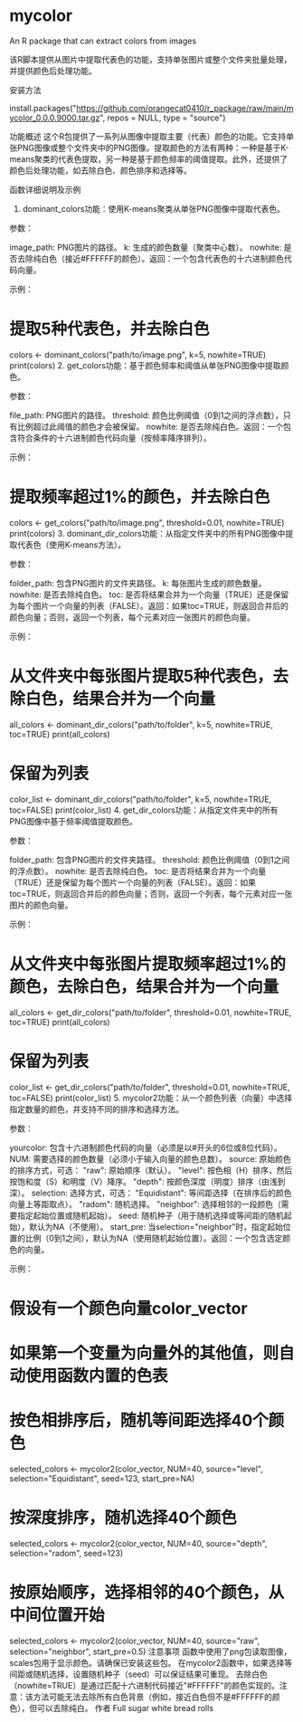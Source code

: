 # mycolor
An R package that can extract colors from images

该R脚本提供从图片中提取代表色的功能，支持单张图片或整个文件夹批量处理，并提供颜色后处理功能。

安装方法

install.packages("https://github.com/orangecat0410/r_package/raw/main/mycolor_0.0.0.9000.tar.gz",
                 repos = NULL,
                 type = "source")

功能概述
这个R包提供了一系列从图像中提取主要（代表）颜色的功能。它支持单张PNG图像或整个文件夹中的PNG图像。提取颜色的方法有两种：一种是基于K-means聚类的代表色提取，另一种是基于颜色频率的阈值提取。此外，还提供了颜色后处理功能，如去除白色、颜色排序和选择等。

函数详细说明及示例
1. dominant_colors
​​功能​​：使用K-means聚类从单张PNG图像中提取代表色。

​​参数​​：

image_path: PNG图片的路径。
k: 生成的颜色数量（聚类中心数）。
nowhite: 是否去除纯白色（接近#FFFFFF的颜色）。
​​返回​​：一个包含代表色的十六进制颜色代码向量。

​​示例​​：

# 提取5种代表色，并去除白色
colors <- dominant_colors("path/to/image.png", k=5, nowhite=TRUE)
print(colors)
2. get_colors
​​功能​​：基于颜色频率和阈值从单张PNG图像中提取颜色。

​​参数​​：

file_path: PNG图片的路径。
threshold: 颜色比例阈值（0到1之间的浮点数），只有比例超过此阈值的颜色才会被保留。
nowhite: 是否去除纯白色。
​​返回​​：一个包含符合条件的十六进制颜色代码向量（按频率降序排列）。

​​示例​​：

# 提取频率超过1%的颜色，并去除白色
colors <- get_colors("path/to/image.png", threshold=0.01, nowhite=TRUE)
print(colors)
3. dominant_dir_colors
​​功能​​：从指定文件夹中的所有PNG图像中提取代表色（使用K-means方法）。

​​参数​​：

folder_path: 包含PNG图片的文件夹路径。
k: 每张图片生成的颜色数量。
nowhite: 是否去除纯白色。
toc: 是否将结果合并为一个向量（TRUE）还是保留为每个图片一个向量的列表（FALSE）。
​​返回​​：如果toc=TRUE，则返回合并后的颜色向量；否则，返回一个列表，每个元素对应一张图片的颜色向量。

​​示例​​：

# 从文件夹中每张图片提取5种代表色，去除白色，结果合并为一个向量
all_colors <- dominant_dir_colors("path/to/folder", k=5, nowhite=TRUE, toc=TRUE)
print(all_colors)

# 保留为列表
color_list <- dominant_dir_colors("path/to/folder", k=5, nowhite=TRUE, toc=FALSE)
print(color_list)
4. get_dir_colors
​​功能​​：从指定文件夹中的所有PNG图像中基于频率阈值提取颜色。

​​参数​​：

folder_path: 包含PNG图片的文件夹路径。
threshold: 颜色比例阈值（0到1之间的浮点数）。
nowhite: 是否去除纯白色。
toc: 是否将结果合并为一个向量（TRUE）还是保留为每个图片一个向量的列表（FALSE）。
​​返回​​：如果toc=TRUE，则返回合并后的颜色向量；否则，返回一个列表，每个元素对应一张图片的颜色向量。

​​示例​​：

# 从文件夹中每张图片提取频率超过1%的颜色，去除白色，结果合并为一个向量
all_colors <- get_dir_colors("path/to/folder", threshold=0.01, nowhite=TRUE, toc=TRUE)
print(all_colors)

# 保留为列表
color_list <- get_dir_colors("path/to/folder", threshold=0.01, nowhite=TRUE, toc=FALSE)
print(color_list)
5. mycolor2
​​功能​​：从一个颜色列表（向量）中选择指定数量的颜色，并支持不同的排序和选择方法。

​​参数​​：

yourcolor: 包含十六进制颜色代码的向量（必须是以#开头的6位或8位代码）。
NUM: 需要选择的颜色数量（必须小于输入向量的颜色总数）。
source: 原始颜色的排序方式，可选：
"raw": 原始顺序（默认）。
"level": 按色相（H）排序，然后按饱和度（S）和明度（V）降序。
"depth": 按颜色深度（明度）排序（由浅到深）。
selection: 选择方式，可选：
"Equidistant": 等间距选择（在排序后的颜色向量上等距取点）。
"radom": 随机选择。
"neighbor": 选择相邻的一段颜色（需要指定起始位置或随机起始）。
seed: 随机种子（用于随机选择或等间距的随机起始），默认为NA（不使用）。
start_pre: 当selection="neighbor"时，指定起始位置的比例（0到1之间），默认为NA（使用随机起始位置）。
​​返回​​：一个包含选定颜色的向量。

​​示例​​：

# 假设有一个颜色向量color_vector
# 如果第一个变量为向量外的其他值，则自动使用函数内置的色表
# 按色相排序后，随机等间距选择40个颜色
selected_colors <- mycolor2(color_vector, NUM=40, source="level", selection="Equidistant", seed=123, start_pre=NA)

# 按深度排序，随机选择40个颜色
selected_colors <- mycolor2(color_vector, NUM=40, source="depth", selection="radom", seed=123)

# 按原始顺序，选择相邻的40个颜色，从中间位置开始
selected_colors <- mycolor2(color_vector, NUM=40, source="raw", selection="neighbor", start_pre=0.5)
注意事项
函数中使用了png包读取图像，scales包用于显示颜色。请确保已安装这些包。
在mycolor2函数中，如果选择等间距或随机选择，设置随机种子（seed）可以保证结果可重现。
去除白色（nowhite=TRUE）是通过匹配十六进制代码接近"#FFFFFF"的颜色实现的。注意：该方法可能无法去除所有白色背景（例如，接近白色但不是#FFFFFF的颜色），但可以去除纯白。
作者
Full sugar white bread rolls
